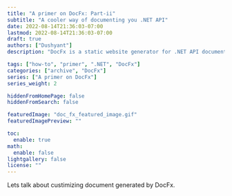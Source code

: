 ```yaml
---
title: "A primer on DocFx: Part-ii"
subtitle: "A cooler way of documenting you .NET API"
date: 2022-08-14T21:36:03-07:00
lastmod: 2022-08-14T21:36:03-07:00
draft: true
authors: ["Dushyant"]
description: "DocFx is a static website generator for .NET API documentation"

tags: ["how-to", "primer", ".NET", "DocFx"]
categories: ["archive", "DocFx"]
series: ["A primer on DocFx"]
series_weight: 2

hiddenFromHomePage: false
hiddenFromSearch: false

featuredImage: "doc_fx_featured_image.gif"
featuredImagePreview: ""

toc:
  enable: true
math:
  enable: false
lightgallery: false
license: ""
---
```


<!--more-->

Lets talk about custimizing document generated by DocFx.